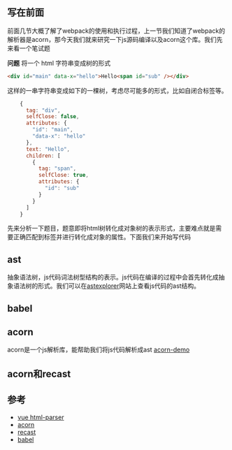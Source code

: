## 写在前面
前面几节大概了解了webpack的使用和执行过程，上一节我们知道了webpack的解析器是acorn，那今天我们就来研究一下js源码编译以及acorn这个库。我们先来看一个笔试题

**问题**
将一个 html 字符串变成树的形式

```html
<div id="main" data-x="hello">Hello<span id="sub" /></div>
```

这样的一串字符串变成如下的一棵树，考虑尽可能多的形式，比如自闭合标签等。

```js
    {
      tag: "div",
      selfClose: false,
      attributes: {
        "id": "main",
        "data-x": "hello"
      },
      text: "Hello",
      children: [
        {
          tag: "span",
          selfClose: true,
          attributes: {
            "id": "sub"
          }
        }
      ]
    }
```
先来分析一下题目，题意即将html树转化成对象树的表示形式，主要难点就是需要正确匹配到标签并进行转化成对象的属性。下面我们来开始写代码

## ast
抽象语法树，js代码词法树型结构的表示。js代码在编译的过程中会首先转化成抽象语法树的形式。我们可以在[astexplorer](https://astexplorer.net/)网站上查看js代码的ast结构。

## babel

## acorn
acorn是一个js解析库，能帮助我们将js代码解析成ast
[acorn-demo](https://github.com/XingGuoZM/blog/tree/master/%E5%89%8D%E7%AB%AF%E5%B7%A5%E7%A8%8B%E5%8C%96/acorn-demo)

## acorn和recast

## 参考
- [vue html-parser](https://github.com/vuejs/vue/blob/dev/src/compiler/parser/html-parser.js)
- [acorn](https://github.com/acornjs/acorn/tree/master/acorn)
- [recast](https://github.com/benjamn/recast)
- [babel](https://www.babeljs.cn/docs/)